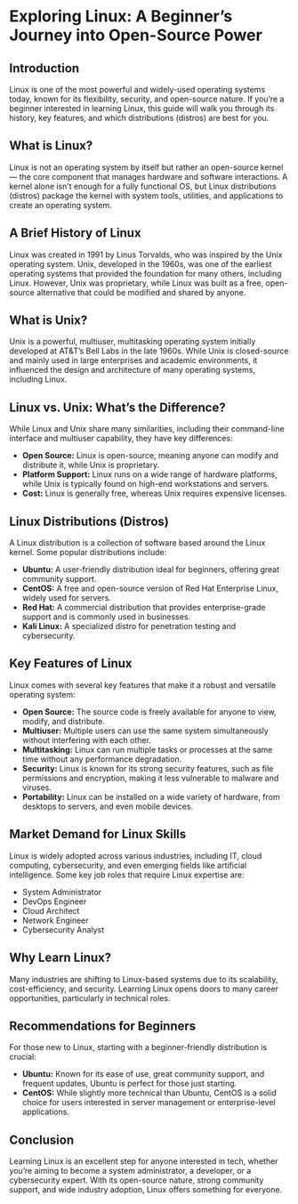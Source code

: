# Exploring Linux: A Beginner’s Journey into Open-Source Power

## Introduction
Linux is one of the most powerful and widely-used operating systems today, known for its flexibility, security, and open-source nature. If you’re a beginner interested in learning Linux, this guide will walk you through its history, key features, and which distributions (distros) are best for you.

## What is Linux?
Linux is not an operating system by itself but rather an open-source kernel — the core component that manages hardware and software interactions. A kernel alone isn’t enough for a fully functional OS, but Linux distributions (distros) package the kernel with system tools, utilities, and applications to create an operating system.

## A Brief History of Linux
Linux was created in 1991 by Linus Torvalds, who was inspired by the Unix operating system. Unix, developed in the 1960s, was one of the earliest operating systems that provided the foundation for many others, including Linux. However, Unix was proprietary, while Linux was built as a free, open-source alternative that could be modified and shared by anyone.

## What is Unix?
Unix is a powerful, multiuser, multitasking operating system initially developed at AT&T’s Bell Labs in the late 1960s. While Unix is closed-source and mainly used in large enterprises and academic environments, it influenced the design and architecture of many operating systems, including Linux.

## Linux vs. Unix: What’s the Difference?
While Linux and Unix share many similarities, including their command-line interface and multiuser capability, they have key differences:
- **Open Source:** Linux is open-source, meaning anyone can modify and distribute it, while Unix is proprietary.
- **Platform Support:** Linux runs on a wide range of hardware platforms, while Unix is typically found on high-end workstations and servers.
- **Cost:** Linux is generally free, whereas Unix requires expensive licenses.

## Linux Distributions (Distros)
A Linux distribution is a collection of software based around the Linux kernel. Some popular distributions include:
- **Ubuntu:** A user-friendly distribution ideal for beginners, offering great community support.
- **CentOS:** A free and open-source version of Red Hat Enterprise Linux, widely used for servers.
- **Red Hat:** A commercial distribution that provides enterprise-grade support and is commonly used in businesses.
- **Kali Linux:** A specialized distro for penetration testing and cybersecurity.

## Key Features of Linux
Linux comes with several key features that make it a robust and versatile operating system:
- **Open Source:** The source code is freely available for anyone to view, modify, and distribute.
- **Multiuser:** Multiple users can use the same system simultaneously without interfering with each other.
- **Multitasking:** Linux can run multiple tasks or processes at the same time without any performance degradation.
- **Security:** Linux is known for its strong security features, such as file permissions and encryption, making it less vulnerable to malware and viruses.
- **Portability:** Linux can be installed on a wide variety of hardware, from desktops to servers, and even mobile devices.

## Market Demand for Linux Skills
Linux is widely adopted across various industries, including IT, cloud computing, cybersecurity, and even emerging fields like artificial intelligence. Some key job roles that require Linux expertise are:
- System Administrator
- DevOps Engineer
- Cloud Architect
- Network Engineer
- Cybersecurity Analyst

## Why Learn Linux?
Many industries are shifting to Linux-based systems due to its scalability, cost-efficiency, and security. Learning Linux opens doors to many career opportunities, particularly in technical roles.

## Recommendations for Beginners
For those new to Linux, starting with a beginner-friendly distribution is crucial:
- **Ubuntu:** Known for its ease of use, great community support, and frequent updates, Ubuntu is perfect for those just starting.
- **CentOS:** While slightly more technical than Ubuntu, CentOS is a solid choice for users interested in server management or enterprise-level applications.

## Conclusion
Learning Linux is an excellent step for anyone interested in tech, whether you’re aiming to become a system administrator, a developer, or a cybersecurity expert. With its open-source nature, strong community support, and wide industry adoption, Linux offers something for everyone.
